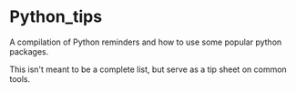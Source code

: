 # Python_tips
A compilation of Python reminders and how to use some popular python packages.

This isn't meant to be a complete list, but serve as a tip sheet on common tools.
